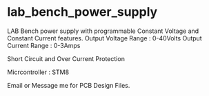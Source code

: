 # lab_bench_power_supply

LAB Bench power supply with programmable Constant Voltage and Constant Current features.
Output Voltage Range : 0-40Volts
Output Current Range : 0-3Amps 

Short Circuit and Over Current Protection

Micrcontroller : STM8

Email or Message me for PCB Design Files.



